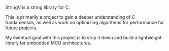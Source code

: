 StringV is a string library for C.

This is primarily a project to gain a deeper understanding of C fundamentals, as well as work on optimizing algorithms for performance for future projects.

My eventual goal with this project is to strip it down and build a lightweight library for embedded MCU architectures.
